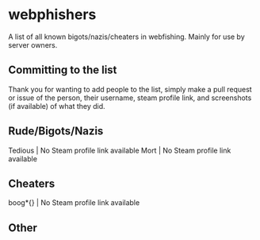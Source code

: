 # webphishers
A list of all known bigots/nazis/cheaters in webfishing. Mainly for use by server owners.

## Committing to the list
Thank you for wanting to add people to the list, simply make a pull request or issue of the person, their username, steam profile link, and screenshots (if available) of what they did.

## Rude/Bigots/Nazis
Tedious | No Steam profile link available 
Mort | No Steam profile link available 

## Cheaters
boog*{} | No Steam profile link available 

## Other
